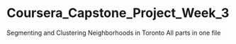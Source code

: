 # Coursera_Capstone_Project_Week_3
Segmenting and Clustering Neighborhoods in Toronto All parts in one file
